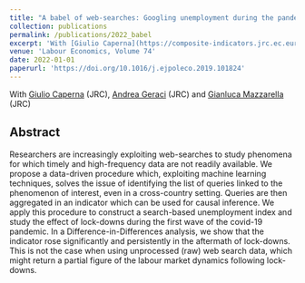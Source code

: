 ```yaml
---
title: "A babel of web-searches: Googling unemployment during the pandemic"
collection: publications
permalink: /publications/2022_babel
excerpt: 'With [Giulio Caperna](https://composite-indicators.jrc.ec.europa.eu/?q=giulio-caperna) (JRC), [Andrea Geraci](https://sites.google.com/view/andreageraci/home) (JRC) and [Gianluca Mazzarella](https://sites.google.com/view/gianlucamazzarella/home) (JRC)'
venue: 'Labour Economics, Volume 74'
date: 2022-01-01
paperurl: 'https://doi.org/10.1016/j.ejpoleco.2019.101824'
---
```

With [Giulio Caperna](https://composite-indicators.jrc.ec.europa.eu/?q=giulio-caperna) (JRC), [Andrea Geraci](https://sites.google.com/view/andreageraci/home) (JRC) and [Gianluca Mazzarella](https://sites.google.com/view/gianlucamazzarella/home) (JRC)

Abstract 
-----
Researchers are increasingly exploiting web-searches to study phenomena for which timely and high-frequency data are not readily available. We propose a data-driven procedure which, exploiting machine learning techniques, solves the issue of identifying the list of queries linked to the phenomenon of interest, even in a cross-country setting. Queries are then aggregated in an indicator which can be used for causal inference. We apply this procedure to construct a search-based unemployment index and study the effect of lock-downs during the first wave of the covid-19 pandemic. In a Difference-in-Differences analysis, we show that the indicator rose significantly and persistently in the aftermath of lock-downs. This is not the case when using unprocessed (raw) web search data, which might return a partial figure of the labour market dynamics following lock-downs.



